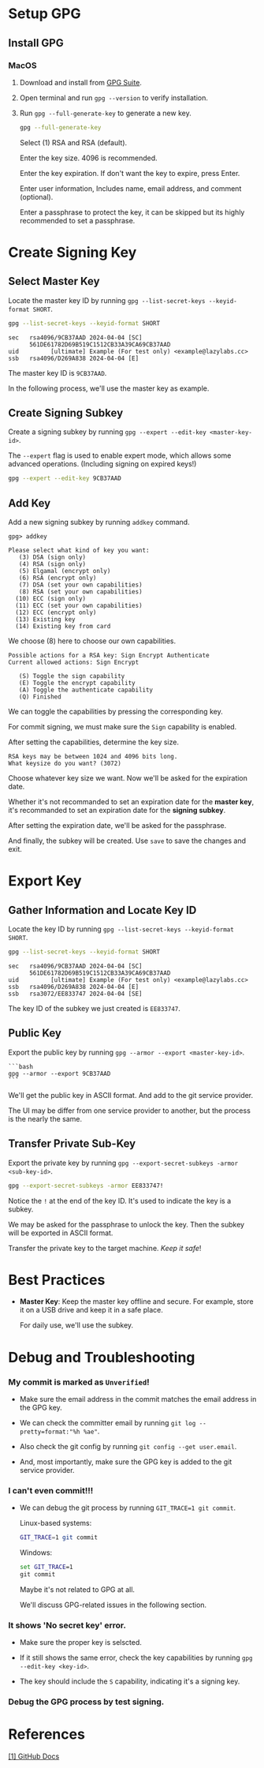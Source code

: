 # Setup GPG
## Install GPG
### MacOS
1. Download and install from [GPG Suite](https://gpgtools.org).
2. Open terminal and run `gpg --version` to verify installation.
3. Run `gpg --full-generate-key` to generate a new key.
    ```bash
    gpg --full-generate-key
    ```
    Select (1) RSA and RSA (default).
    
    Enter the key size. 4096 is recommended.

    Enter the key expiration. If don't want the key to expire, press Enter.

    Enter user information, Includes name, email address, and comment (optional).

    Enter a passphrase to protect the key, it can be skipped but its highly recommended to set a passphrase.
# Create Signing Key
## Select Master Key
Locate the master key ID by running `gpg --list-secret-keys --keyid-format SHORT`.
```bash
gpg --list-secret-keys --keyid-format SHORT
```
```plaintext
sec   rsa4096/9CB37AAD 2024-04-04 [SC]
      561DE61782D69B519C1512CB33A39CA69CB37AAD
uid         [ultimate] Example (For test only) <example@lazylabs.cc>
ssb   rsa4096/D269A838 2024-04-04 [E]
```
The master key ID is `9CB37AAD`.

In the following process, we'll use the master key as example.
## Create Signing Subkey
Create a signing subkey by running `gpg --expert --edit-key <master-key-id>`.

The `--expert` flag is used to enable expert mode, which allows some advanced operations. (Including signing on expired keys!)

```bash
gpg --expert --edit-key 9CB37AAD
```

## Add Key
Add a new signing subkey by running `addkey` command.

```plaintext
gpg> addkey
```

```plaintext
Please select what kind of key you want:
   (3) DSA (sign only)
   (4) RSA (sign only)
   (5) Elgamal (encrypt only)
   (6) RSA (encrypt only)
   (7) DSA (set your own capabilities)
   (8) RSA (set your own capabilities)
  (10) ECC (sign only)
  (11) ECC (set your own capabilities)
  (12) ECC (encrypt only)
  (13) Existing key
  (14) Existing key from card
```

We choose (8) here to choose our own capabilities.

```plaintext
Possible actions for a RSA key: Sign Encrypt Authenticate 
Current allowed actions: Sign Encrypt 

   (S) Toggle the sign capability
   (E) Toggle the encrypt capability
   (A) Toggle the authenticate capability
   (Q) Finished
```

We can toggle the capabilities by pressing the corresponding key.

For commit signing, we must make sure the `Sign` capability is enabled.

After setting the capabilities, determine the key size.

```plaintext
RSA keys may be between 1024 and 4096 bits long.
What keysize do you want? (3072) 
```

Choose whatever key size we want. Now we'll be asked for the expiration date.

Whether it's not recommanded to set an expiration date for the **master key**, it's recommanded to set an expiration date for the **signing subkey**.

After setting the expiration date, we'll be asked for the passphrase.

And finally, the subkey will be created. Use `save` to save the changes and exit.

# Export Key

## Gather Information and Locate Key ID

Locate the key ID by running `gpg --list-secret-keys --keyid-format SHORT`.

```bash
gpg --list-secret-keys --keyid-format SHORT
```

```plaintext
sec   rsa4096/9CB37AAD 2024-04-04 [SC]
      561DE61782D69B519C1512CB33A39CA69CB37AAD
uid         [ultimate] Example (For test only) <example@lazylabs.cc>
ssb   rsa4096/D269A838 2024-04-04 [E]
ssb   rsa3072/EE833747 2024-04-04 [SE]
```

The key ID of the subkey we just created is `EE833747`.

## Public Key
Export the public key by running `gpg --armor --export <master-key-id>`.
    
    ```bash
    gpg --armor --export 9CB37AAD
    ```

We'll get the public key in ASCII format. And add to the git service provider.

The UI may be differ from one service provider to another, but the process is the nearly the same.

## Transfer Private Sub-Key
Export the private key by running `gpg --export-secret-subkeys -armor <sub-key-id>`.
    
```bash
gpg --export-secret-subkeys -armor EE833747!
```
Notice the `!` at the end of the key ID. It's used to indicate the key is a subkey.

We may be asked for the passphrase to unlock the key. Then the subkey will be exported in ASCII format.

Transfer the private key to the target machine. *Keep it safe*!



# Best Practices
- **Master Key**: 
    Keep the master key offline and secure. For example, store it on a USB drive and keep it in a safe place.

    For daily use, we'll use the subkey.



# Debug and Troubleshooting

### My commit is marked as `Unverified`!

- Make sure the email address in the commit matches the email address in the GPG key.

- We can check the committer email by running `git log --pretty=format:"%h %ae"`.

- Also check the git config by running `git config --get user.email`.
    
- And, most importantly, make sure the GPG key is added to the git service provider.

### I can't even commit!!!

- We can debug the git process by running `GIT_TRACE=1 git commit`.

    Linux-based systems:
    ```bash
    GIT_TRACE=1 git commit
    ```

    Windows:
    ```cmd
    set GIT_TRACE=1
    git commit
    ```

    Maybe it's not related to GPG at all. 
    
    We'll discuss GPG-related issues in the following section.

### It shows 'No secret key' error.

- Make sure the proper key is selscted.

- If it still shows the same error, check the key capabilities by running `gpg --edit-key <key-id>`.

- The key should include the `S` capability, indicating it's a signing key.

### Debug the GPG process by test signing.



# References
[\[1\] GitHub Docs](https://docs.github.com/en/authentication/managing-commit-signature-verification/telling-git-about-your-signing-key)
